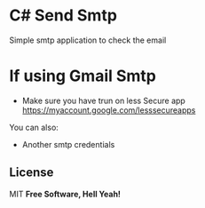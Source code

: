 # C# Send Smtp

Simple smtp application to check the email

  # If using Gmail Smtp

  - Make sure you have trun on less Secure app https://myaccount.google.com/lesssecureapps


You can also:
  - Another smtp credentials



License
----

MIT
**Free Software, Hell Yeah!**

